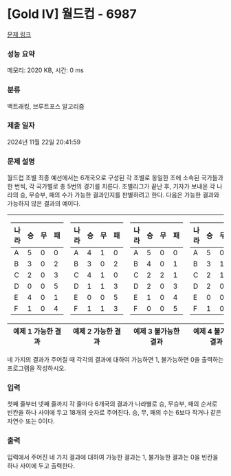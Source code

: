 # [Gold IV] 월드컵 - 6987 

[문제 링크](https://www.acmicpc.net/problem/6987) 

### 성능 요약

메모리: 2020 KB, 시간: 0 ms

### 분류

백트래킹, 브루트포스 알고리즘

### 제출 일자

2024년 11월 22일 20:41:59

### 문제 설명

<p>월드컵 조별 최종 예선에서는 6개국으로 구성된 각 조별로 동일한 조에 소속된 국가들과 한 번씩, 각 국가별로 총 5번의 경기를 치른다. 조별리그가 끝난 후, 기자가 보내온 각 나라의 승, 무승부, 패의 수가 가능한 결과인지를 판별하려고 한다. 다음은 가능한 결과와 가능하지 않은 결과의 예이다.</p>

<table class="table table-bordered" style="width: 100%;">
	<tbody>
		<tr>
			<td style="text-align: center; width: 25%;">
			<table class="table table-bordered td-center th-center">
				<thead>
					<tr>
						<th>나라</th>
						<th>승</th>
						<th>무</th>
						<th>패</th>
					</tr>
				</thead>
				<tbody>
					<tr>
						<td>A</td>
						<td>5</td>
						<td>0</td>
						<td>0</td>
					</tr>
					<tr>
						<td>B</td>
						<td>3</td>
						<td>0</td>
						<td>2</td>
					</tr>
					<tr>
						<td>C</td>
						<td>2</td>
						<td>0</td>
						<td>3</td>
					</tr>
					<tr>
						<td>D</td>
						<td>0</td>
						<td>0</td>
						<td>5</td>
					</tr>
					<tr>
						<td>E</td>
						<td>4</td>
						<td>0</td>
						<td>1</td>
					</tr>
					<tr>
						<td>F</td>
						<td>1</td>
						<td>0</td>
						<td>4</td>
					</tr>
				</tbody>
			</table>
			</td>
			<td style="text-align: center; width: 25%;">
			<table class="table table-bordered td-center th-center">
				<thead>
					<tr>
						<th>나라</th>
						<th>승</th>
						<th>무</th>
						<th>패</th>
					</tr>
				</thead>
				<tbody>
					<tr>
						<td>A</td>
						<td>4</td>
						<td>1</td>
						<td>0</td>
					</tr>
					<tr>
						<td>B</td>
						<td>3</td>
						<td>0</td>
						<td>2</td>
					</tr>
					<tr>
						<td>C</td>
						<td>4</td>
						<td>1</td>
						<td>0</td>
					</tr>
					<tr>
						<td>D</td>
						<td>1</td>
						<td>1</td>
						<td>3</td>
					</tr>
					<tr>
						<td>E</td>
						<td>0</td>
						<td>0</td>
						<td>5</td>
					</tr>
					<tr>
						<td>F</td>
						<td>1</td>
						<td>1</td>
						<td>3</td>
					</tr>
				</tbody>
			</table>
			</td>
			<td style="text-align: center; width: 25%;">
			<table class="table table-bordered td-center th-center">
				<thead>
					<tr>
						<th>나라</th>
						<th>승</th>
						<th>무</th>
						<th>패</th>
					</tr>
				</thead>
				<tbody>
					<tr>
						<td>A</td>
						<td>5</td>
						<td>0</td>
						<td>0</td>
					</tr>
					<tr>
						<td>B</td>
						<td>4</td>
						<td>0</td>
						<td>1</td>
					</tr>
					<tr>
						<td>C</td>
						<td>2</td>
						<td>2</td>
						<td>1</td>
					</tr>
					<tr>
						<td>D</td>
						<td>2</td>
						<td>0</td>
						<td>3</td>
					</tr>
					<tr>
						<td>E</td>
						<td>1</td>
						<td>0</td>
						<td>4</td>
					</tr>
					<tr>
						<td>F</td>
						<td>0</td>
						<td>0</td>
						<td>5</td>
					</tr>
				</tbody>
			</table>
			</td>
			<td style="text-align: center; width: 25%;">
			<table class="table table-bordered td-center th-center">
				<thead>
					<tr>
						<th>나라</th>
						<th>승</th>
						<th>무</th>
						<th>패</th>
					</tr>
				</thead>
				<tbody>
					<tr>
						<td>A</td>
						<td>5</td>
						<td>0</td>
						<td>0</td>
					</tr>
					<tr>
						<td>B</td>
						<td>3</td>
						<td>1</td>
						<td>1</td>
					</tr>
					<tr>
						<td>C</td>
						<td>2</td>
						<td>1</td>
						<td>1</td>
					</tr>
					<tr>
						<td>D</td>
						<td>2</td>
						<td>0</td>
						<td>3</td>
					</tr>
					<tr>
						<td>E</td>
						<td>0</td>
						<td>0</td>
						<td>5</td>
					</tr>
					<tr>
						<td>F</td>
						<td>1</td>
						<td>0</td>
						<td>4</td>
					</tr>
				</tbody>
			</table>
			</td>
		</tr>
	</tbody>
	<tfoot>
		<tr>
			<th style="text-align: center; width: 25%;">예제 1 가능한 결과</th>
			<th style="text-align: center; width: 25%;">예제 2 가능한 결과</th>
			<th style="text-align: center; width: 25%;">예제 3 불가능한 결과</th>
			<th style="text-align: center; width: 25%;">예제 4 불가능한 결과</th>
		</tr>
	</tfoot>
</table>

<p>네 가지의 결과가 주어질 때 각각의 결과에 대하여 가능하면 1, 불가능하면 0을 출력하는 프로그램을 작성하시오.</p>

### 입력 

 <p>첫째 줄부터 넷째 줄까지 각 줄마다 6개국의 결과가 나라별로 승, 무승부, 패의 순서로 빈칸을 하나 사이에 두고 18개의 숫자로 주어진다. 승, 무, 패의 수는 6보다 작거나 같은 자연수 또는 0이다.</p>

### 출력 

 <p>입력에서 주어진 네 가지 결과에 대하여 가능한 결과는 1, 불가능한 결과는 0을 빈칸을 하나 사이에 두고 출력한다.</p>

